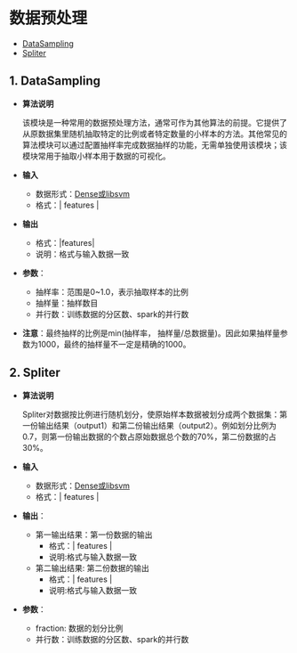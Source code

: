 # 数据预处理

* [DataSampling](data_preprocessing.md#1-datasampling)
* [Spliter](data_preprocessing.md#10-spliter)

## 1. DataSampling

* **算法说明**

  该模块是一种常用的数据预处理方法，通常可作为其他算法的前提。它提供了从原数据集里随机抽取特定的比例或者特定数量的小样本的方法。其他常见的算法模块可以通过配置抽样率完成数据抽样的功能，无需单独使用该模块；该模块常用于抽取小样本用于数据的可视化。

* **输入**
  * 数据形式：[Dense或libsvm](https://github.com/LightenPan/manual/tree/63be01572089bb3687bf294647785c15c0dbfd2b/机器学习/tdw_ml_jarvis_dataformat.md#2-数据格式要求)
  * 格式：\| features \|
* **输出**
  * 格式：\|features\|
  * 说明：格式与输入数据一致
* **参数**：
  * 抽样率：范围是0~1.0，表示抽取样本的比例
  * 抽样量：抽样数目
  * 并行数：训练数据的分区数、spark的并行数
* **注意**：最终抽样的比例是min\(抽样率， 抽样量/总数据量\)。因此如果抽样量参数为1000，最终的抽样量不一定是精确的1000。

## 2. Spliter

* **算法说明**

  Spliter对数据按比例进行随机划分，使原始样本数据被划分成两个数据集：第一份输出结果（output1）和第二份输出结果（output2）。例如划分比例为0.7，则第一份输出数据的个数占原始数据总个数的70%，第二份数据的占30%。

* **输入**
  * 数据形式：[Dense或libsvm](https://github.com/LightenPan/manual/tree/63be01572089bb3687bf294647785c15c0dbfd2b/机器学习/tdw_ml_jarvis_dataformat.md#2-数据格式要求)
  * 格式：\| features \|
* **输出**：
  * 第一输出结果：第一份数据的输出
    * 格式：\| features \|
    * 说明:格式与输入数据一致
  * 第二输出结果: 第二份数据的输出
    * 格式：\| features \|
    * 说明:格式与输入数据一致
* **参数**：
  * fraction: 数据的划分比例
  * 并行数：训练数据的分区数、spark的并行数

